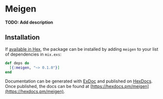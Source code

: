 # Meigen

**TODO: Add description**

## Installation

If [available in Hex](https://hex.pm/docs/publish), the package can be installed
by adding `meigen` to your list of dependencies in `mix.exs`:

```elixir
def deps do
  [{:meigen, "~> 0.1.0"}]
end
```

Documentation can be generated with [ExDoc](https://github.com/elixir-lang/ex_doc)
and published on [HexDocs](https://hexdocs.pm). Once published, the docs can
be found at [https://hexdocs.pm/meigen](https://hexdocs.pm/meigen).

